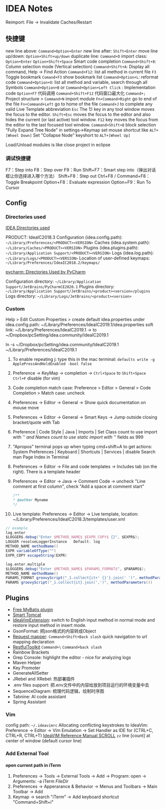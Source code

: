 # IDEA Notes

Reimport: File -> Invalidate Caches/Restart

## 快捷键

new line above: `Command+Option+Enter`
new line after: `Shift+Enter`
move line up/down: `Option+Shift+up/down`
duplicate line: `Command+D`
import class: `Option+Enter`
`Option+Shift+Space` Smart code completion
`Command+Shift+8`: Column selection mode (Vertical selection)
`Command+Shift+A`: Display all command, Help -> Find Action
`Command+F12`: list all method in current file
`F3` Toggle bookmark
`Comand+F3` show bookmark list
`Command+Option+L`: reformat code
`Command+Option+O`: list all method and variable, search through all Symbols
`Command+Option+B` or `Command+Option+Left Click` : Implementation code
`Option+F7` 代码调用
`Command+Shift+F12` 代码窗口最大化
`Command+;` Project structure > `Command+N` import module
`Fn+Command+Right` go to end of the file
`Fn+Command+Left` go to home of the file
`Command+J` to complete any valid Live Template abbreviation
`Esc` The ⎋ key in any tool window moves the focus to the editor.
`Shift+Esc` moves the focus to the editor and also hides the current (or last active) tool window.
`F12` key moves the focus from the editor to the last focused tool window.
`Command+Shift+8` block selection
"Fully Expand Tree Node" in settings->Keymap set mouse shortcut like `ALT+[Wheel Down]`
Set "Collapse Node" keyshort to `ALT+[Wheel Up]`

Load/Unload modules is like close project in eclipse

### 调试快捷键

F7：Step into
F8：Step over
F9：Run
Shift+F7：Smart step into（弹出对话框让你选择进入哪个方法）
Shift+F8：Step out
Ctrl+F8 / Command+F8：Toggle Breakpoint
Option+F8：Evaluate expression
Option+F9：Run To Cursor

## Config

### Directories used

[IDEA Directories used](https://intellij-support.jetbrains.com/hc/en-us/articles/206544519)

PRODUCT: IdeaIC2018.3
Configuration (idea.config.path): `~/Library/Preferences/<PRODUCT><VERSION>`
Caches (idea.system.path): `~/Library/Caches/<PRODUCT><VERSION>`
Plugins (idea.plugins.path): `~/Library/Application Support/<PRODUCT><VERSION>`
Logs (idea.log.path): `~/Library/Logs/<PRODUCT><VERSION>`
Location of user-defined keymaps: `~/Library/Preferences/IdeaIC2018.2/keymaps/`

[pycharm: Directories Used by PyCharm](https://www.jetbrains.com/help/pycharm/directories-used-by-the-ide-to-store-settings-caches-plugins-and-logs.html)

Configuration directory: `~/Library/Application Support/JetBrains/PyCharmCE2020.1`
Plugins directory: `~/Library/Application Support/JetBrains/<product><version>/plugins`
Logs directory: `~/Library/Logs/JetBrains/<product><version>`

### Custom

Help > Edit Custom Properties > create default idea.properties under idea.config.path: ~/Library/Preferences/IdeaIC2019.1/idea.properties
soft link: ~/Library/Preferences/IdeaIC2019.1 -> to ~/Dropbox/pcSetting/idea.community/IdeaIC2019.1

ln -s ~/Dropbox/pcSetting/idea.community/IdeaIC2019.1 ~/Library/Preferences/IdeaIC2019.1

1. To enable repeating j: type this in the mac terminal: `defaults write -g ApplePressAndHoldEnabled -bool false`
2. Preference -> KeyMap -> completion ->
    `Ctrl+Space` to `Shift+Space`
    `Ctrl+F` disable (for vim)
3. Code completion match case: Preference > Editor > General > Code Completion > Match case: uncheck
4. Preferences -> Editor -> General -> Show quick documentation on mouse move
5. Preferences -> Editor -> General -> Smart Keys -> Jump outside closing bracket/quote with Tab
6. Preference | Code Style | Java | Imports | Set Class count to use import with '*' and Names count to use static import with '*' fields as 999
7. "Apropos" terminal pops up when typing cmd+shift+A to get actions: System Preferences | Keyboard | Shortcuts | Services | disable Search man Page Index in Terminal
8. Preferences -> Editor -> File and code templates -> Includes tab (on the right). There is a template header
9. Preferences -> Editor -> Java -> Comment Code -> uncheck "Line comment at first column", check "Add a space at comment start"

    ```java
    /**
    * @author Myname
    */
    ```

10. Live template: Preferences -> Editor -> Live template, location: ~/Library/Preferences/IdeaIC2018.3/templates/user.xml

```groovy
// example
log.enter
$LOGGER$.debug("Enter $METHOD_NAME$ $EXPR_COPY$ {}", $EXPR$);
LOGGER resolveLoggerInstance   Default: log
METHOD_NAME methodName()
EXPR variableOfType("")
EXPR_COPY escapeString(EXPR)

log.enter.multiple
$LOGGER$.debug("Enter $METHOD_NAME$ $PARAMS_FORMAT$", $PARAMS$);
METHOD_NAME methodName()
PARAMS_FORMAT groovyScript("_1.collect{it+' {}'}.join(' ')", methodParameters())
PARAMS groovyScript("_1.collect{it}.join(',')", methodParameters())
```

## Plugins

* [Free MyBatis plugin](https://plugins.jetbrains.com/plugin/8321-free-mybatis-plugin)
* [Smart Tomcat](https://plugins.jetbrains.com/plugin/9492-smart-tomcat)
* [IdeaVimExtension](https://plugins.jetbrains.com/plugin/9615-ideavimextension): switch to English input method in normal mode and restore input method in insert mode.
* GsonFormat: 把json格式的内容转成Object
* [Request mapper](https://plugins.jetbrains.com/plugin/9567-request-mapper): `Command+Shift+Back slash` quick navigation to url mapping declaration
* [RestfulToolkit](https://plugins.jetbrains.com/plugin/10292-restfultoolkit) `Command+\` `Command+back slash`
* Rainbow Brackets
* Grep Console: highlight the editor - nice for analyzing logs
* Maven Helper
* Key Promoter
* GenerateAllSetter
* JRebel and XRebel: 热部署插件
* .env files support: 把.env文件中的内容给放到项目运行的环境变量中去
* SequenceDiagram: 梳理代码逻辑，绘制时序图
* Tabnine: AI code assistant
* Spring Assistant

### Vim

config path: `~/.ideavimrc`
Allocating conflicting keystrokes to IdeaVim: Preference -> Editor -> Vim Emulation -> Set Handler as IDE for (CTRL+C, CTRL+R, CTRL+T)
[IdeaVIM Reference Manual SCROLL](http://ideavim.sourceforge.net/vim/scroll.html)
`zz` line [count] at center of window (default cursor line)

### Add External Tool

#### open current path in iTerm

1. Preferences -> Tools -> External Tools -> Add -> Program: open -> Arguments: -a iTerm $FileDir$
2. Preferences -> Apperarance & Behavior -> Menus and Toolbars -> Main Toolbar -> Add
3. Keymap -> search "iTerm" -> Add keyboard shortcut "Command+Shift+i"
